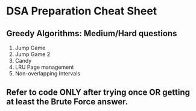 # DSA Preparation Cheat Sheet

## Greedy Algorithms: Medium/Hard questions

1. Jump Game
2. Jump Game 2
3. Candy
4. LRU Page management
5. Non-overlapping Intervals

## Refer to code ONLY after trying once OR getting at least the Brute Force answer.
